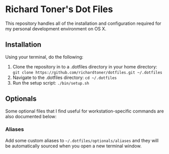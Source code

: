# Richard Toner's Dot Files

This repository handles all of the installation and configuration required for my personal development environment on OS X.

## Installation

Using your terminal, do the following:

1.  Clone the repository in to a .dotfiles directory in your home directory: `git clone https://github.com/richardtoner/dotfiles.git ~/.dotfiles`
2.  Navigate to the .dotfiles directory: `cd ~/.dotfiles`
3.  Run the setup script: `./bin/setup.sh`

## Optionals

Some optional files that I find useful for workstation-specific commands are also documented below:

### Aliases

Add some custom aliases to `~/.dotfiles/optionals/aliases` and they will be automatically sourced when you open a new terminal window.
